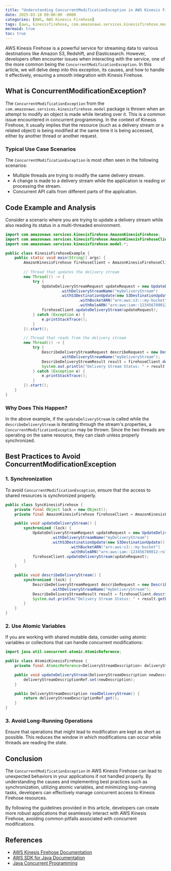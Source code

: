 ```yaml
---
title: "Understanding ConcurrentModificationException in AWS Kinesis Firehose"
date: 2025-03-18 09:00:00 -0000
categories: [AWS, AWS Kinesis Firehose]
tags: [aws, kinesisfirehose, com.amazonaws.services.kinesisfirehose.model]
mermaid: true
toc: true
---
```



AWS Kinesis Firehose is a powerful service for streaming data to various destinations like Amazon S3, Redshift, and Elasticsearch. However, developers often encounter issues when interacting with the service, one of the more common being the `ConcurrentModificationException`. In this article, we will delve deep into this exception, its causes, and how to handle it effectively, ensuring a smooth integration with Kinesis Firehose.

## What is ConcurrentModificationException?

The `ConcurrentModificationException` from the `com.amazonaws.services.kinesisfirehose.model` package is thrown when an attempt to modify an object is made while iterating over it. This is a common issue encountered in concurrent programming. In the context of Kinesis Firehose, it usually implies that the resource (such as a delivery stream or a related object) is being modified at the same time it is being accessed, either by another thread or another request.

### Typical Use Case Scenarios

The `ConcurrentModificationException` is most often seen in the following scenarios:

- Multiple threads are trying to modify the same delivery stream.
- A change is made to a delivery stream while the application is reading or processing the stream.
- Concurrent API calls from different parts of the application.

## Code Example and Analysis

Consider a scenario where you are trying to update a delivery stream while also reading its status in a multi-threaded environment. 

```java
import com.amazonaws.services.kinesisfirehose.AmazonKinesisFirehose;
import com.amazonaws.services.kinesisfirehose.AmazonKinesisFirehoseClientBuilder;
import com.amazonaws.services.kinesisfirehose.model.*;

public class KinesisFirehoseExample {
    public static void main(String[] args) {
        AmazonKinesisFirehose firehoseClient = AmazonKinesisFirehoseClientBuilder.defaultClient();
        
        // Thread that updates the delivery stream
        new Thread(() -> {
            try {
                UpdateDeliveryStreamRequest updateRequest = new UpdateDeliveryStreamRequest()
                        .withDeliveryStreamName("myDeliveryStream")
                        .withS3DestinationUpdate(new S3DestinationUpdate()
                                .withBucketARN("arn:aws:s3:::my-bucket")
                                .withRoleARN("arn:aws:iam::123456789012:role/firehose_delivery_role"));
                firehoseClient.updateDeliveryStream(updateRequest);
            } catch (Exception e) {
                e.printStackTrace();
            }
        }).start();

        // Thread that reads from the delivery stream
        new Thread(() -> {
            try {
                DescribeDeliveryStreamRequest describeRequest = new DescribeDeliveryStreamRequest()
                        .withDeliveryStreamName("myDeliveryStream");
                DescribeDeliveryStreamResult result = firehoseClient.describeDeliveryStream(describeRequest);
                System.out.println("Delivery Stream Status: " + result.getDeliveryStreamDescription().getDeliveryStreamStatus());
            } catch (Exception e) {
                e.printStackTrace();
            }
        }).start();
    }
}
```

### Why Does This Happen?

In the above example, if the `updateDeliveryStream` is called while the `describeDeliveryStream` is iterating through the stream's properties, a `ConcurrentModificationException` may be thrown. Since the two threads are operating on the same resource, they can clash unless properly synchronized.

## Best Practices to Avoid ConcurrentModificationException

### 1. Synchronization

To avoid `ConcurrentModificationException`, ensure that the access to shared resources is synchronized properly.

```java
public class SyncKinesisFirehose {
    private final Object lock = new Object();
    private final AmazonKinesisFirehose firehoseClient = AmazonKinesisFirehoseClientBuilder.defaultClient();

    public void updateDeliveryStream() {
        synchronized (lock) {
            UpdateDeliveryStreamRequest updateRequest = new UpdateDeliveryStreamRequest()
                    .withDeliveryStreamName("myDeliveryStream")
                    .withS3DestinationUpdate(new S3DestinationUpdate()
                            .withBucketARN("arn:aws:s3:::my-bucket")
                            .withRoleARN("arn:aws:iam::123456789012:role/firehose_delivery_role"));
            firehoseClient.updateDeliveryStream(updateRequest);
        }
    }

    public void describeDeliveryStream() {
        synchronized (lock) {
            DescribeDeliveryStreamRequest describeRequest = new DescribeDeliveryStreamRequest()
                    .withDeliveryStreamName("myDeliveryStream");
            DescribeDeliveryStreamResult result = firehoseClient.describeDeliveryStream(describeRequest);
            System.out.println("Delivery Stream Status: " + result.getDeliveryStreamDescription().getDeliveryStreamStatus());
        }
    }
}
```

### 2. Use Atomic Variables

If you are working with shared mutable data, consider using atomic variables or collections that can handle concurrent modifications:

```java
import java.util.concurrent.atomic.AtomicReference;

public class AtomicKinesisFirehose {
    private final AtomicReference<DeliveryStreamDescription> deliveryStreamDescriptionRef = new AtomicReference<>();

    public void updateDeliveryStream(DeliveryStreamDescription newDescription) {
        deliveryStreamDescriptionRef.set(newDescription);
    }

    public DeliveryStreamDescription readDeliveryStream() {
        return deliveryStreamDescriptionRef.get();
    }
}
```

### 3. Avoid Long-Running Operations

Ensure that operations that might lead to modification are kept as short as possible. This reduces the window in which modifications can occur while threads are reading the state.

## Conclusion

The `ConcurrentModificationException` in AWS Kinesis Firehose can lead to unexpected behaviors in your applications if not handled properly. By understanding the causes and implementing best practices such as synchronization, utilizing atomic variables, and minimizing long-running tasks, developers can effectively manage concurrent access to Kinesis Firehose resources.

By following the guidelines provided in this article, developers can create more robust applications that seamlessly interact with AWS Kinesis Firehose, avoiding common pitfalls associated with concurrent modifications.

## References

- [AWS Kinesis Firehose Documentation](https://docs.aws.amazon.com/firehose/latest/dev/what-is.html)
- [AWS SDK for Java Documentation](https://docs.aws.amazon.com/sdk-for-java/v1/developer-guide/home.html)
- [Java Concurrent Programming](https://docs.oracle.com/javase/tutorial/essential/concurrency/index.html)